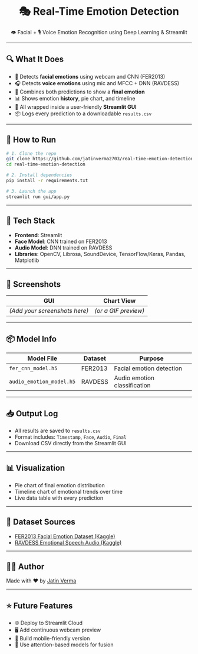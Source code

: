 <h1 align="center">🎭 Real-Time Emotion Detection</h1>
<p align="center">
  👁️ Facial + 🎙️ Voice Emotion Recognition using Deep Learning & Streamlit
</p>

---

## 🔍 What It Does

- 👀 Detects **facial emotions** using webcam and CNN (FER2013)  
- 🎧 Detects **voice emotions** using mic and MFCC + DNN (RAVDESS)  
- 🎯 Combines both predictions to show a **final emotion**  
- 📊 Shows emotion **history**, pie chart, and timeline  
- 🧪 All wrapped inside a user-friendly **Streamlit GUI**  
- 📦 Logs every prediction to a downloadable `results.csv`  

---

## 🚀 How to Run

```bash
# 1. Clone the repo
git clone https://github.com/jatinverma2703/real-time-emotion-detection.git
cd real-time-emotion-detection

# 2. Install dependencies
pip install -r requirements.txt

# 3. Launch the app
streamlit run gui/app.py
```

---

## 🧠 Tech Stack

- **Frontend**: Streamlit  
- **Face Model**: CNN trained on FER2013  
- **Audio Model**: DNN trained on RAVDESS  
- **Libraries**: OpenCV, Librosa, SoundDevice, TensorFlow/Keras, Pandas, Matplotlib  

---

## 📸 Screenshots

| GUI | Chart View |
|-----|------------|
| *(Add your screenshots here)* | *(or a GIF preview)* |

---

## 📦 Model Info

| Model File               | Dataset   | Purpose                    |
|--------------------------|-----------|----------------------------|
| `fer_cnn_model.h5`       | FER2013   | Facial emotion detection   |
| `audio_emotion_model.h5` | RAVDESS   | Audio emotion classification |

---

## 📥 Output Log

- All results are saved to `results.csv`  
- Format includes: `Timestamp`, `Face`, `Audio`, `Final`  
- Download CSV directly from the Streamlit GUI  

---

## 📊 Visualization

- Pie chart of final emotion distribution  
- Timeline chart of emotional trends over time  
- Live data table with every prediction  

---

## 📁 Dataset Sources

- [FER2013 Facial Emotion Dataset (Kaggle)](https://www.kaggle.com/datasets/msambare/fer2013)  
- [RAVDESS Emotional Speech Audio (Kaggle)](https://www.kaggle.com/datasets/uwrfkaggler/ravdess-emotional-speech-audio)  

---

## 👨‍💻 Author

Made with ❤️ by [Jatin Verma](https://github.com/jatinverma2703)

---

## ⭐ Future Features

- 🌐 Deploy to Streamlit Cloud  
- 🖥️ Add continuous webcam preview  
- 📱 Build mobile-friendly version  
- 🧠 Use attention-based models for fusion  
